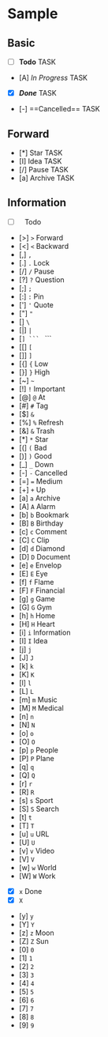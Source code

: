 # Sample

## Basic

- [ ] **Todo** TASK
- [A] *In Progress* TASK
- [x] ***Done*** TASK
- [-] ==Cancelled== TASK

## Forward

- [*] Star TASK
- [I] Idea TASK
- [/] Pause TASK
- [a] Archive TASK

## Information

- [ ] ` ` Todo
- [>] `>` Forward
- [<] `<` Backward
- [,] `,`
- [.] `.` Lock
- [/] `/` Pause
- [?] `?` Question
- [;] `;`
- [:] `:` Pin
- ['] `'` Quote
- ["] `"`
- [\] `\`
- [|] `|`
- [`] ``` ` ```
- [[] `[`
- []] `]`
- [{] `{` Low
- [}] `}` High
- [~] `~`
- [!] `!` Important
- [@] `@` At
- [#] `#` Tag
- [$] `&`
- [%] `%` Refresh
- [&] `&` Trash
- [*] `*` Star
- [(] `(` Bad
- [)] `)` Good
- [_] `_` Down
- [-] `-` Cancelled
- [=] `=` Medium
- [+] `+` Up
- [a] `a` Archive
- [A] `A` Alarm
- [b] `b` Bookmark
- [B] `B` Birthday
- [c] `c` Comment
- [C] `C` Clip
- [d] `d` Diamond
- [D] `D` Document
- [e] `e` Envelop
- [E] `E` Eye
- [f] `f` Flame
- [F] `F` Financial
- [g] `g` Game
- [G] `G` Gym
- [h] `h` Home
- [H] `H` Heart
- [i] `i` Information
- [I] `I` Idea
- [j] `j`
- [J] `J`
- [k] `k`
- [K] `K`
- [l] `l`
- [L] `L`
- [m] `m` Music
- [M] `M` Medical
- [n] `n`
- [N] `N`
- [o] `o`
- [O] `O`
- [p] `p` People
- [P] `P` Plane
- [q] `q`
- [Q] `Q`
- [r] `r`
- [R] `R`
- [s] `s` Sport
- [S] `S` Search
- [t] `t`
- [T] `T`
- [u] `u` URL
- [U] `U`
- [v] `v` Video
- [V] `V`
- [w] `w` World
- [W] `W` Work
- [x] `x` Done
- [X] `X`
- [y] `y`
- [Y] `Y`
- [z] `z` Moon
- [Z] `Z` Sun
- [0] `0`
- [1] `1`
- [2] `2`
- [3] `3`
- [4] `4`
- [5] `5`
- [6] `6`
- [7] `7`
- [8] `8`
- [9] `9`
